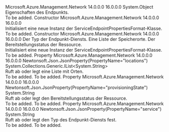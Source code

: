 <Type Name="ServiceEndpointPropertiesFormat" FullName="Microsoft.Azure.Management.Network.Models.ServiceEndpointPropertiesFormat">
  <TypeSignature Language="C#" Value="public class ServiceEndpointPropertiesFormat" />
  <TypeSignature Language="ILAsm" Value=".class public auto ansi beforefieldinit ServiceEndpointPropertiesFormat extends System.Object" />
  <TypeSignature Language="DocId" Value="T:Microsoft.Azure.Management.Network.Models.ServiceEndpointPropertiesFormat" />
  <TypeSignature Language="VB.NET" Value="Public Class ServiceEndpointPropertiesFormat" />
  <TypeSignature Language="F#" Value="type ServiceEndpointPropertiesFormat = class" />
  <AssemblyInfo>
    <AssemblyName>Microsoft.Azure.Management.Network</AssemblyName>
    <AssemblyVersion>14.0.0.0</AssemblyVersion>
    <AssemblyVersion>16.0.0.0</AssemblyVersion>
  </AssemblyInfo>
  <Base>
    <BaseTypeName>System.Object</BaseTypeName>
  </Base>
  <Interfaces />
  <Docs>
    <summary>
            Eigenschaften des Endpunkts.
            </summary>
    <remarks>To be added.</remarks>
  </Docs>
  <Members>
    <Member MemberName=".ctor">
      <MemberSignature Language="C#" Value="public ServiceEndpointPropertiesFormat ();" />
      <MemberSignature Language="ILAsm" Value=".method public hidebysig specialname rtspecialname instance void .ctor() cil managed" />
      <MemberSignature Language="DocId" Value="M:Microsoft.Azure.Management.Network.Models.ServiceEndpointPropertiesFormat.#ctor" />
      <MemberSignature Language="VB.NET" Value="Public Sub New ()" />
      <MemberType>Constructor</MemberType>
      <AssemblyInfo>
        <AssemblyName>Microsoft.Azure.Management.Network</AssemblyName>
        <AssemblyVersion>14.0.0.0</AssemblyVersion>
        <AssemblyVersion>16.0.0.0</AssemblyVersion>
      </AssemblyInfo>
      <Parameters />
      <Docs>
        <summary>
            Initialisiert eine neue Instanz der ServiceEndpointPropertiesFormat-Klasse.
            </summary>
        <remarks>To be added.</remarks>
      </Docs>
    </Member>
    <Member MemberName=".ctor">
      <MemberSignature Language="C#" Value="public ServiceEndpointPropertiesFormat (string service = null, System.Collections.Generic.IList&lt;string&gt; locations = null, string provisioningState = null);" />
      <MemberSignature Language="ILAsm" Value=".method public hidebysig specialname rtspecialname instance void .ctor(string service, class System.Collections.Generic.IList`1&lt;string&gt; locations, string provisioningState) cil managed" />
      <MemberSignature Language="DocId" Value="M:Microsoft.Azure.Management.Network.Models.ServiceEndpointPropertiesFormat.#ctor(System.String,System.Collections.Generic.IList{System.String},System.String)" />
      <MemberSignature Language="VB.NET" Value="Public Sub New (Optional service As String = null, Optional locations As IList(Of String) = null, Optional provisioningState As String = null)" />
      <MemberSignature Language="F#" Value="new Microsoft.Azure.Management.Network.Models.ServiceEndpointPropertiesFormat : string * System.Collections.Generic.IList&lt;string&gt; * string -&gt; Microsoft.Azure.Management.Network.Models.ServiceEndpointPropertiesFormat" Usage="new Microsoft.Azure.Management.Network.Models.ServiceEndpointPropertiesFormat (service, locations, provisioningState)" />
      <MemberType>Constructor</MemberType>
      <AssemblyInfo>
        <AssemblyName>Microsoft.Azure.Management.Network</AssemblyName>
        <AssemblyVersion>14.0.0.0</AssemblyVersion>
        <AssemblyVersion>16.0.0.0</AssemblyVersion>
      </AssemblyInfo>
      <Parameters>
        <Parameter Name="service" Type="System.String" />
        <Parameter Name="locations" Type="System.Collections.Generic.IList&lt;System.String&gt;" />
        <Parameter Name="provisioningState" Type="System.String" />
      </Parameters>
      <Docs>
        <param name="service">Der Typ der Endpunkt-Diensts.</param>
        <param name="locations">Eine Liste der Speicherorte.</param>
        <param name="provisioningState">Der Bereitstellungsstatus der Ressource.</param>
        <summary>
            Initialisiert eine neue Instanz der ServiceEndpointPropertiesFormat-Klasse.
            </summary>
        <remarks>To be added.</remarks>
      </Docs>
    </Member>
    <Member MemberName="Locations">
      <MemberSignature Language="C#" Value="public System.Collections.Generic.IList&lt;string&gt; Locations { get; set; }" />
      <MemberSignature Language="ILAsm" Value=".property instance class System.Collections.Generic.IList`1&lt;string&gt; Locations" />
      <MemberSignature Language="DocId" Value="P:Microsoft.Azure.Management.Network.Models.ServiceEndpointPropertiesFormat.Locations" />
      <MemberSignature Language="VB.NET" Value="Public Property Locations As IList(Of String)" />
      <MemberSignature Language="F#" Value="member this.Locations : System.Collections.Generic.IList&lt;string&gt; with get, set" Usage="Microsoft.Azure.Management.Network.Models.ServiceEndpointPropertiesFormat.Locations" />
      <MemberType>Property</MemberType>
      <AssemblyInfo>
        <AssemblyName>Microsoft.Azure.Management.Network</AssemblyName>
        <AssemblyVersion>14.0.0.0</AssemblyVersion>
        <AssemblyVersion>16.0.0.0</AssemblyVersion>
      </AssemblyInfo>
      <Attributes>
        <Attribute>
          <AttributeName>Newtonsoft.Json.JsonProperty(PropertyName="locations")</AttributeName>
        </Attribute>
      </Attributes>
      <ReturnValue>
        <ReturnType>System.Collections.Generic.IList&lt;System.String&gt;</ReturnType>
      </ReturnValue>
      <Docs>
        <summary>
            Ruft ab oder legt eine Liste mit Orten.
            </summary>
        <value>To be added.</value>
        <remarks>To be added.</remarks>
      </Docs>
    </Member>
    <Member MemberName="ProvisioningState">
      <MemberSignature Language="C#" Value="public string ProvisioningState { get; set; }" />
      <MemberSignature Language="ILAsm" Value=".property instance string ProvisioningState" />
      <MemberSignature Language="DocId" Value="P:Microsoft.Azure.Management.Network.Models.ServiceEndpointPropertiesFormat.ProvisioningState" />
      <MemberSignature Language="VB.NET" Value="Public Property ProvisioningState As String" />
      <MemberSignature Language="F#" Value="member this.ProvisioningState : string with get, set" Usage="Microsoft.Azure.Management.Network.Models.ServiceEndpointPropertiesFormat.ProvisioningState" />
      <MemberType>Property</MemberType>
      <AssemblyInfo>
        <AssemblyName>Microsoft.Azure.Management.Network</AssemblyName>
        <AssemblyVersion>14.0.0.0</AssemblyVersion>
        <AssemblyVersion>16.0.0.0</AssemblyVersion>
      </AssemblyInfo>
      <Attributes>
        <Attribute>
          <AttributeName>Newtonsoft.Json.JsonProperty(PropertyName="provisioningState")</AttributeName>
        </Attribute>
      </Attributes>
      <ReturnValue>
        <ReturnType>System.String</ReturnType>
      </ReturnValue>
      <Docs>
        <summary>
            Ruft ab oder legt den Bereitstellungsstatus der Ressource.
            </summary>
        <value>To be added.</value>
        <remarks>To be added.</remarks>
      </Docs>
    </Member>
    <Member MemberName="Service">
      <MemberSignature Language="C#" Value="public string Service { get; set; }" />
      <MemberSignature Language="ILAsm" Value=".property instance string Service" />
      <MemberSignature Language="DocId" Value="P:Microsoft.Azure.Management.Network.Models.ServiceEndpointPropertiesFormat.Service" />
      <MemberSignature Language="VB.NET" Value="Public Property Service As String" />
      <MemberSignature Language="F#" Value="member this.Service : string with get, set" Usage="Microsoft.Azure.Management.Network.Models.ServiceEndpointPropertiesFormat.Service" />
      <MemberType>Property</MemberType>
      <AssemblyInfo>
        <AssemblyName>Microsoft.Azure.Management.Network</AssemblyName>
        <AssemblyVersion>14.0.0.0</AssemblyVersion>
        <AssemblyVersion>16.0.0.0</AssemblyVersion>
      </AssemblyInfo>
      <Attributes>
        <Attribute>
          <AttributeName>Newtonsoft.Json.JsonProperty(PropertyName="service")</AttributeName>
        </Attribute>
      </Attributes>
      <ReturnValue>
        <ReturnType>System.String</ReturnType>
      </ReturnValue>
      <Docs>
        <summary>
            Ruft ab oder legt den Typ des Endpunkt-Diensts fest.
            </summary>
        <value>To be added.</value>
        <remarks>To be added.</remarks>
      </Docs>
    </Member>
  </Members>
</Type>